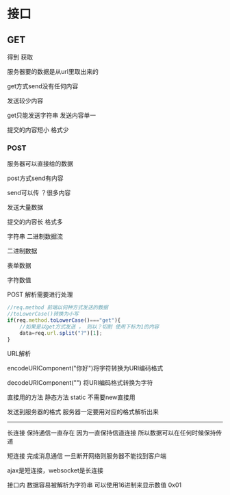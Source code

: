 # 接口

## GET

得到 获取

服务器要的数据是从url里取出来的 

get方式send没有任何内容

发送较少内容  

get只能发送字符串 发送内容单一

提交的内容短小 格式少 

### POST

服务器可以直接给的数据 

post方式send有内容

send可以传 ？很多内容 

发送大量数据

提交的内容长 格式多 

字符串 二进制数据流

二进制数据

表单数据

字符数值

POST 解析需要进行处理 

```js
//req.method 前端以何种方式发送的数据 
//toLowerCase()转换为小写  
if(req.method.toLowerCase()==="get"){
    //如果是以get方式发送 ， 则以？切割 使用下标为1的内容 
    data=req.url.split("?")[1];
}
```

URL解析 

encodeURIComponent("你好")将字符转换为URI编码格式

decodeURIComponent("") 将URI编码格式转换为字符

直接用的方法 静态方法 static 不需要new直接用

发送到服务器的格式 服务器一定要用对应的格式解析出来 

---

长连接  保持通信一直存在 因为一直保持信道连接 所以数据可以在任何时候保持传递

短连接  完成消息通信 一旦断开网络则服务器不能找到客户端

ajax是短连接，websocket是长连接 

接口内 数据容易被解析为字符串  可以使用16进制来显示数值 0x01 

